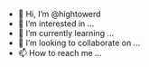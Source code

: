 - 👋 Hi, I’m @hightowerd
- 👀 I’m interested in ...
- 🌱 I’m currently learning ...
- 💞️ I’m looking to collaborate on ...
- 📫 How to reach me ...

<!---
hightowerd/hightowerd is a ✨ special ✨ repository because its `README.md` (this file) appears on your GitHub profile.
You can click the Preview link to take a look at your changes.
--->
